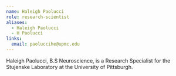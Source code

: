 ```yaml
---
name: Haleigh Paolucci
role: research-scientist
aliases:
  - Haleigh Paolucci
  - H Paolucci
links:
  email: paoluccihe@upmc.edu
---
```


Haleigh Paolucci, B.S Neuroscience, is a Research Specialist for the Stujenske Laboratory at the University of Pittsburgh.